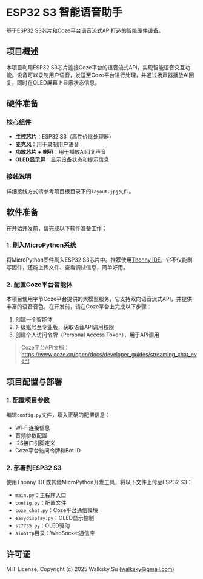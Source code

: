 # ESP32 S3 智能语音助手

基于ESP32 S3芯片和Coze平台语音流式API打造的智能硬件设备。

## 项目概述

本项目利用ESP32 S3芯片连接Coze平台的语音流式API，实现智能语音交互功能。设备可以录制用户语音，发送至Coze平台进行处理，并通过扬声器播放AI回复，同时在OLED屏幕上显示状态信息。

## 硬件准备

### 核心组件

- **主控芯片**：ESP32 S3（高性价比处理器）
- **麦克风**：用于录制用户语音
- **功放芯片 + 喇叭**：用于播放AI回复声音
- **OLED显示屏**：显示设备状态和提示信息

### 接线说明

详细接线方式请参考项目根目录下的`layout.jpg`文件。

## 软件准备

在开始开发前，请完成以下软件准备工作：

### 1. 刷入MicroPython系统

将MicroPython固件刷入ESP32 S3芯片中。推荐使用[Thonny IDE](https://thonny.org/)，它不仅能刷写固件，还能上传文件、查看调试信息，简单好用。

### 2. 配置Coze平台智能体

本项目使用字节Coze平台提供的大模型服务，它支持双向语音流式API，并提供丰富的语音音色。在开发前，请在Coze平台上完成以下步骤：

1. 创建一个智能体
2. 升级账号至专业版，获取语音API调用权限
3. 创建个人访问令牌（Personal Access Token），用于API调用

> Coze平台API文档：https://www.coze.cn/open/docs/developer_guides/streaming_chat_event

## 项目配置与部署

### 1. 配置项目参数

编辑`config.py`文件，填入正确的配置信息：
- Wi-Fi连接信息
- 音频参数配置
- I2S接口引脚定义
- Coze平台访问令牌和Bot ID

### 2. 部署到ESP32 S3

使用Thonny IDE或其他MicroPython开发工具，将以下文件上传至ESP32 S3：
- `main.py`：主程序入口
- `config.py`：配置文件
- `coze_chat.py`：Coze平台通信模块
- `easydisplay.py`：OLED显示控制
- `st7735.py`：OLED驱动
- `aiohttp`目录：WebSocket通信库

## 许可证

MIT License; Copyright (c) 2025 Walksky Su (walksky@gmail.com)
